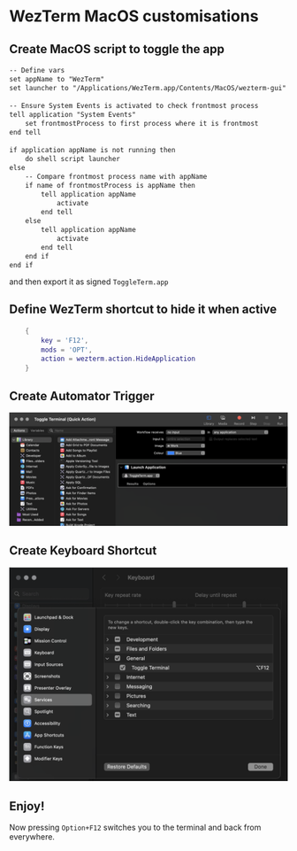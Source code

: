 # WezTerm MacOS customisations

## Create MacOS script to toggle the app

```
-- Define vars
set appName to "WezTerm"
set launcher to "/Applications/WezTerm.app/Contents/MacOS/wezterm-gui"

-- Ensure System Events is activated to check frontmost process
tell application "System Events"
	set frontmostProcess to first process where it is frontmost
end tell

if application appName is not running then
	do shell script launcher
else
	-- Compare frontmost process name with appName
	if name of frontmostProcess is appName then
		tell application appName
			activate
		end tell
	else
		tell application appName
			activate
		end tell
	end if
end if
```

and then export it as signed `ToggleTerm.app`

## Define WezTerm shortcut to hide it when active

```lua
  	{
  		key = 'F12',
  		mods = 'OPT',
  		action = wezterm.action.HideApplication
  	}
```

## Create Automator Trigger
![Create Automator Trigger](./create-automator-trigger.png "Create Automator Trigger")

## Create Keyboard Shortcut
![Create Keyboard Shortcut](./create-shortcut.png "Create Keyboard Shortcut")

## Enjoy!

Now pressing `Option+F12` switches you to the terminal and back from everywhere.
